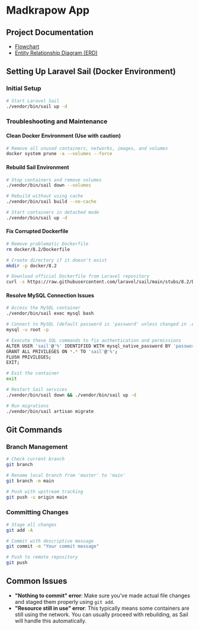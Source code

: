 # Madkrapow App

## Project Documentation
- [Flowchart](https://miro.com/app/board/uXjVIa8ZXCA=/?share_link_id=892283884546)
- [Entity Relationship Diagram (ERD)](https://miro.com/app/board/uXjVIaU0u9U=/?share_link_id=764391113002)

## Setting Up Laravel Sail (Docker Environment)

### Initial Setup
```bash
# Start Laravel Sail
./vendor/bin/sail up -d
```

### Troubleshooting and Maintenance

#### Clean Docker Environment (Use with caution)
```bash
# Remove all unused containers, networks, images, and volumes
docker system prune -a --volumes --force
```

#### Rebuild Sail Environment
```bash
# Stop containers and remove volumes
./vendor/bin/sail down --volumes

# Rebuild without using cache
./vendor/bin/sail build --no-cache

# Start containers in detached mode
./vendor/bin/sail up -d
```

#### Fix Corrupted Dockerfile
```bash
# Remove problematic Dockerfile
rm docker/8.2/Dockerfile

# Create directory if it doesn't exist
mkdir -p docker/8.2

# Download official Dockerfile from Laravel repository
curl -s https://raw.githubusercontent.com/laravel/sail/main/stubs/8.2/Dockerfile -o docker/8.2/Dockerfile
```

#### Resolve MySQL Connection Issues
```bash
# Access the MySQL container
./vendor/bin/sail exec mysql bash

# Connect to MySQL (default password is 'password' unless changed in .env)
mysql -u root -p

# Execute these SQL commands to fix authentication and permissions
ALTER USER 'sail'@'%' IDENTIFIED WITH mysql_native_password BY 'password';
GRANT ALL PRIVILEGES ON *.* TO 'sail'@'%';
FLUSH PRIVILEGES;
EXIT;

# Exit the container
exit

# Restart Sail services
./vendor/bin/sail down && ./vendor/bin/sail up -d

# Run migrations
./vendor/bin/sail artisan migrate
```

## Git Commands

### Branch Management
```bash
# Check current branch
git branch

# Rename local branch from 'master' to 'main'
git branch -m main

# Push with upstream tracking
git push -u origin main
```

### Committing Changes
```bash
# Stage all changes
git add -A

# Commit with descriptive message
git commit -m "Your commit message"

# Push to remote repository
git push
```

## Common Issues

- **"Nothing to commit" error**: Make sure you've made actual file changes and staged them properly using `git add`.
- **"Resource still in use" error**: This typically means some containers are still using the network. You can usually proceed with rebuilding, as Sail will handle this automatically.